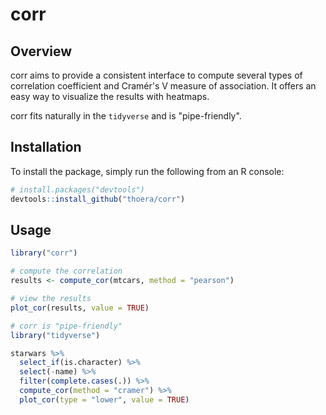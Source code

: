 # corr

## Overview

corr aims to provide a consistent interface to compute several types of correlation coefficient and Cramér's V measure of association. It offers an easy way to visualize the results with heatmaps.

corr fits naturally in the `tidyverse` and is "pipe-friendly".

## Installation

To install the package, simply run the following from an R console:

```r
# install.packages("devtools")
devtools::install_github("thoera/corr")
```

## Usage

```r
library("corr")

# compute the correlation
results <- compute_cor(mtcars, method = "pearson")

# view the results 
plot_cor(results, value = TRUE)

# corr is "pipe-friendly"
library("tidyverse")

starwars %>%
  select_if(is.character) %>%
  select(-name) %>%
  filter(complete.cases(.)) %>%
  compute_cor(method = "cramer") %>%
  plot_cor(type = "lower", value = TRUE)
```
